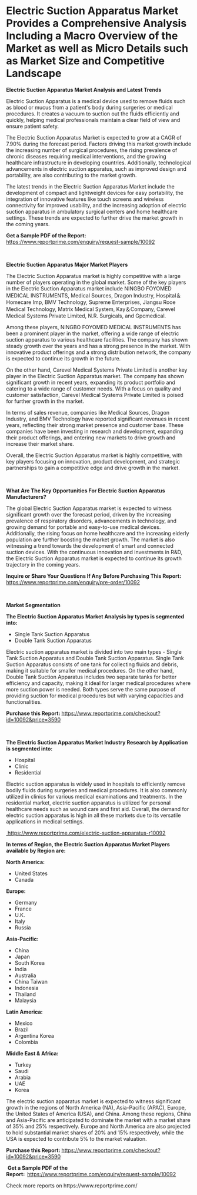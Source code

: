 <p><h1>Electric Suction Apparatus Market Provides a Comprehensive Analysis Including a Macro Overview of the Market as well as Micro Details such as Market Size and Competitive Landscape</h1></p><p><strong>Electric Suction Apparatus Market Analysis and Latest Trends</strong></p>
<p><p>Electric Suction Apparatus is a medical device used to remove fluids such as blood or mucus from a patient's body during surgeries or medical procedures. It creates a vacuum to suction out the fluids efficiently and quickly, helping medical professionals maintain a clear field of view and ensure patient safety.</p><p>The Electric Suction Apparatus Market is expected to grow at a CAGR of 7.90% during the forecast period. Factors driving this market growth include the increasing number of surgical procedures, the rising prevalence of chronic diseases requiring medical interventions, and the growing healthcare infrastructure in developing countries. Additionally, technological advancements in electric suction apparatus, such as improved design and portability, are also contributing to the market growth.</p><p>The latest trends in the Electric Suction Apparatus Market include the development of compact and lightweight devices for easy portability, the integration of innovative features like touch screens and wireless connectivity for improved usability, and the increasing adoption of electric suction apparatus in ambulatory surgical centers and home healthcare settings. These trends are expected to further drive the market growth in the coming years.</p></p>
<p><strong>Get a Sample PDF of the Report:&nbsp;</strong> <a href="https://www.reportprime.com/enquiry/request-sample/10092">https://www.reportprime.com/enquiry/request-sample/10092</a></p>
<p>&nbsp;</p>
<p><strong>Electric Suction Apparatus Major Market Players</strong></p>
<p><p>The Electric Suction Apparatus market is highly competitive with a large number of players operating in the global market. Some of the key players in the Electric Suction Apparatus market include NINGBO FOYOMED MEDICAL INSTRUMENTS, Medical Sources, Dragon Industry, Hospital＆Homecare Imp, BMV Technology, Supreme Enterprises, Jiangsu Rooe Medical Technology, Matrix Medical System, Kay＆Company, Carevel Medical Systems Private Limited, N.R. Surgicals, and Gpcmedical.</p><p>Among these players, NINGBO FOYOMED MEDICAL INSTRUMENTS has been a prominent player in the market, offering a wide range of electric suction apparatus to various healthcare facilities. The company has shown steady growth over the years and has a strong presence in the market. With innovative product offerings and a strong distribution network, the company is expected to continue its growth in the future.</p><p>On the other hand, Carevel Medical Systems Private Limited is another key player in the Electric Suction Apparatus market. The company has shown significant growth in recent years, expanding its product portfolio and catering to a wide range of customer needs. With a focus on quality and customer satisfaction, Carevel Medical Systems Private Limited is poised for further growth in the market.</p><p>In terms of sales revenue, companies like Medical Sources, Dragon Industry, and BMV Technology have reported significant revenues in recent years, reflecting their strong market presence and customer base. These companies have been investing in research and development, expanding their product offerings, and entering new markets to drive growth and increase their market share.</p><p>Overall, the Electric Suction Apparatus market is highly competitive, with key players focusing on innovation, product development, and strategic partnerships to gain a competitive edge and drive growth in the market.</p></p>
<p>&nbsp;</p>
<p><strong>What Are The Key Opportunities For Electric Suction Apparatus Manufacturers?</strong></p>
<p><p>The global Electric Suction Apparatus market is expected to witness significant growth over the forecast period, driven by the increasing prevalence of respiratory disorders, advancements in technology, and growing demand for portable and easy-to-use medical devices. Additionally, the rising focus on home healthcare and the increasing elderly population are further boosting the market growth. The market is also witnessing a trend towards the development of smart and connected suction devices. With the continuous innovation and investments in R&D, the Electric Suction Apparatus market is expected to continue its growth trajectory in the coming years.</p></p>
<p><strong>Inquire or Share Your Questions If Any Before Purchasing This Report:</strong> <a href="https://www.reportprime.com/enquiry/pre-order/10092">https://www.reportprime.com/enquiry/pre-order/10092</a></p>
<p>&nbsp;</p>
<p><strong>Market Segmentation</strong></p>
<p><strong>The Electric Suction Apparatus Market Analysis by types is segmented into:</strong></p>
<p><ul><li>Single Tank Suction Apparatus</li><li>Double Tank Suction Apparatus</li></ul></p>
<p><p>Electric suction apparatus market is divided into two main types - Single Tank Suction Apparatus and Double Tank Suction Apparatus. Single Tank Suction Apparatus consists of one tank for collecting fluids and debris, making it suitable for smaller medical procedures. On the other hand, Double Tank Suction Apparatus includes two separate tanks for better efficiency and capacity, making it ideal for larger medical procedures where more suction power is needed. Both types serve the same purpose of providing suction for medical procedures but with varying capacities and functionalities.</p></p>
<p><strong>Purchase this Report:&nbsp;</strong><a href="https://www.reportprime.com/checkout?id=10092&price=3590">https://www.reportprime.com/checkout?id=10092&price=3590</a></p>
<p>&nbsp;</p>
<p><strong>The Electric Suction Apparatus Market Industry Research by Application is segmented into:</strong></p>
<p><ul><li>Hospital</li><li>Clinic</li><li>Residential</li></ul></p>
<p><p>Electric suction apparatus is widely used in hospitals to efficiently remove bodily fluids during surgeries and medical procedures. It is also commonly utilized in clinics for various medical examinations and treatments. In the residential market, electric suction apparatus is utilized for personal healthcare needs such as wound care and first aid. Overall, the demand for electric suction apparatus is high in all these markets due to its versatile applications in medical settings.</p></p>
<p><a href="https://www.reportprime.com/electric-suction-apparatus-r10092">&nbsp;https://www.reportprime.com/electric-suction-apparatus-r10092</a></p>
<p><strong>In terms of Region, the Electric Suction Apparatus Market Players available by Region are:</strong></p>
<p>
    <p> <strong> North America: </strong>
        <ul>
            <li>United States</li>
            <li>Canada</li>
        </ul>
        </p> 
    <p> <strong> Europe: </strong>
        <ul>
            <li>Germany</li>
            <li>France</li>
            <li>U.K.</li>
            <li>Italy</li>
            <li>Russia</li>
        </ul>
        </p> 
    <p> <strong> Asia-Pacific: </strong>
        <ul>
            <li>China</li>
            <li>Japan</li>
            <li>South Korea</li>
            <li>India</li>
            <li>Australia</li>
            <li>China Taiwan</li>
            <li>Indonesia</li>
            <li>Thailand</li>
            <li>Malaysia</li>
        </ul>
        </p> 
    <p> <strong> Latin America: </strong>
        <ul>
            <li>Mexico</li>
            <li>Brazil</li>
            <li>Argentina Korea</li>
            <li>Colombia</li>
        </ul>
        </p> 
    <p> <strong> Middle East & Africa: </strong>
        <ul>
            <li>Turkey</li>
            <li>Saudi</li>
            <li>Arabia</li>
            <li>UAE</li>
            <li>Korea</li>
        </ul>
    </p>
    </p>
<p><p>The electric suction apparatus market is expected to witness significant growth in the regions of North America (NA), Asia-Pacific (APAC), Europe, the United States of America (USA), and China. Among these regions, China and Asia-Pacific are anticipated to dominate the market with a market share of 35% and 25% respectively. Europe and North America are also projected to hold substantial market shares of 20% and 15% respectively, while the USA is expected to contribute 5% to the market valuation.</p></p>
<p><strong>Purchase this Report: </strong><a href="https://www.reportprime.com/checkout?id=10092&price=3590">https://www.reportprime.com/checkout?id=10092&price=3590</a></p>
<p>&nbsp;<strong>Get a Sample PDF of the Report:&nbsp;&nbsp;</strong><a href="https://www.reportprime.com/enquiry/request-sample/10092">https://www.reportprime.com/enquiry/request-sample/10092</a></p>
<p><strong></strong></p>
<p>Check more reports on https://www.reportprime.com/</p>